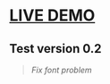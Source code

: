 # [LIVE DEMO](https://cunhaferreira.github.io/Test_v0.2.io/)
## Test version 0.2

>*Fix font problem*

